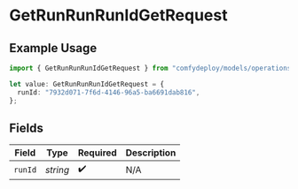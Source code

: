 # GetRunRunRunIdGetRequest

## Example Usage

```typescript
import { GetRunRunRunIdGetRequest } from "comfydeploy/models/operations";

let value: GetRunRunRunIdGetRequest = {
  runId: "7932d071-7f6d-4146-96a5-ba6691dab816",
};
```

## Fields

| Field              | Type               | Required           | Description        |
| ------------------ | ------------------ | ------------------ | ------------------ |
| `runId`            | *string*           | :heavy_check_mark: | N/A                |